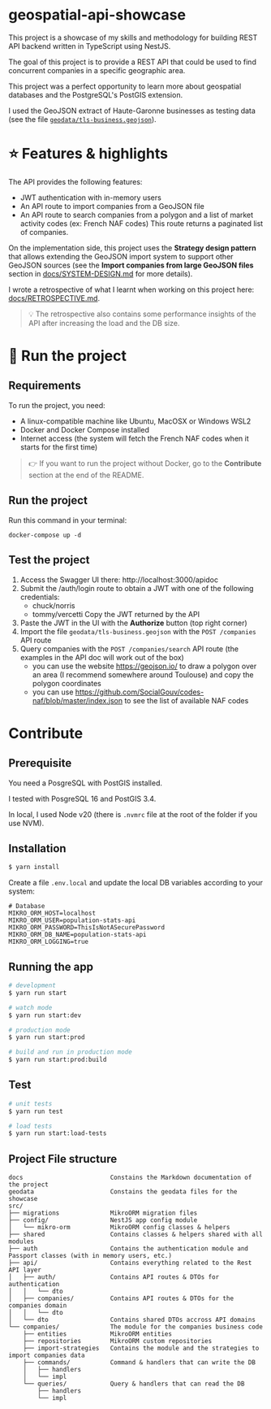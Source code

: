 geospatial-api-showcase
=========================
This project is a showcase of my skills and methodology for building REST API backend written in TypeScript using NestJS.

The goal of this project is to provide a REST API that could be used to find concurrent companies in a specific geographic area.

This project was a perfect opportunity to learn more about geospatial databases and the PostgreSQL's PostGIS extension.

I used the GeoJSON extract of Haute-Garonne businesses as testing data (see the file [`geodata/tls-business.geojson`](geodata/tls-business.geojson)).

# ⭐ Features & highlights
The API provides the following features:
 - JWT authentication with in-memory users
 - An API route to import companies from a GeoJSON file
 - An API route to search companies from a polygon and a list of market activity codes (ex: French NAF codes)
   This route returns a paginated list of companies. 

On the implementation side, this project uses the **Strategy design pattern** that allows extending the GeoJSON import system to support other GeoJSON sources (see the **Import companies from large GeoJSON files** section in [docs/SYSTEM-DESIGN.md](docs/SYSTEM-DESIGN.md) for more details).

I wrote a retrospective of what I learnt when working on this project here: [docs/RETROSPECTIVE.md](docs/RETROSPECTIVE.md).

> 💡 The retrospective also contains some performance insights of the API after increasing the load and the DB size.

# 🚀 Run the project
## Requirements
To run the project, you need:
 - A linux-compatible machine like Ubuntu, MacOSX or Windows WSL2
 - Docker and Docker Compose installed
 - Internet access (the system will fetch the French NAF codes when it starts for the first time)

> 👉 If you want to run the project without Docker, go to the **Contribute** section at the end of the README.

## Run the project
Run this command in your terminal:
```
docker-compose up -d
```

## Test the project
1. Access the Swagger UI there: http://localhost:3000/apidoc
2. Submit the /auth/login route to obtain a JWT with one of the following credentials:
   - chuck/norris
   - tommy/vercetti
   Copy the JWT returned by the API
3. Paste the JWT in the UI with the **Authorize** button (top right corner)
4. Import the file `geodata/tls-business.geojson` with the `POST /companies` API route
5. Query companies with the `POST /companies/search` API route (the examples in the API doc will work out of the box)
   - you can use the website https://geojson.io/ to draw a polygon over an area (I recommend somewhere around Toulouse) and copy the polygon coordinates
   - you can use https://github.com/SocialGouv/codes-naf/blob/master/index.json to see the list of available NAF codes

# Contribute
## Prerequisite
You need a PosgreSQL with PostGIS installed.

I tested with PosgreSQL 16 and PostGIS 3.4.

In local, I used Node v20 (there is `.nvmrc` file at the root of the folder if you use NVM).

## Installation
```bash
$ yarn install
```

Create a file `.env.local` and update the local DB variables according to your system:
```
# Database
MIKRO_ORM_HOST=localhost
MIKRO_ORM_USER=population-stats-api
MIKRO_ORM_PASSWORD=ThisIsNotASecurePassword
MIKRO_ORM_DB_NAME=population-stats-api
MIKRO_ORM_LOGGING=true
```

## Running the app

```bash
# development
$ yarn run start

# watch mode
$ yarn run start:dev

# production mode
$ yarn run start:prod

# build and run in production mode
$ yarn run start:prod:build
```

## Test

```bash
# unit tests
$ yarn run test

# load tests
$ yarn run start:load-tests
```

## Project File structure
```
docs                        Constains the Markdown documentation of the project
geodata                     Constains the geodata files for the showcase
src/
├── migrations              MikroORM migration files
├── config/                 NestJS app config module
│   └── mikro-orm           MikroORM config classes & helpers
├── shared                  Contains classes & helpers shared with all modules
├── auth                    Contains the authentication module and Passport classes (with in memory users, etc.) 
├── api/                    Contains everything related to the Rest API layer
│   ├── auth/               Contains API routes & DTOs for authentication
│   │   └── dto
│   ├── companies/          Contains API routes & DTOs for the companies domain
│   │   └── dto
│   └── dto                 Contains shared DTOs accross API domains
└── companies/              The module for the companies business code
    ├── entities            MikroORM entities
    ├── repositories        MikroORM custom repositories
    ├── import-strategies   Contains the module and the strategies to import companies data
    ├── commands/           Command & handlers that can write the DB
    │   ├── handlers
    │   └── impl
    └── queries/            Query & handlers that can read the DB
        ├── handlers
        └── impl
```
